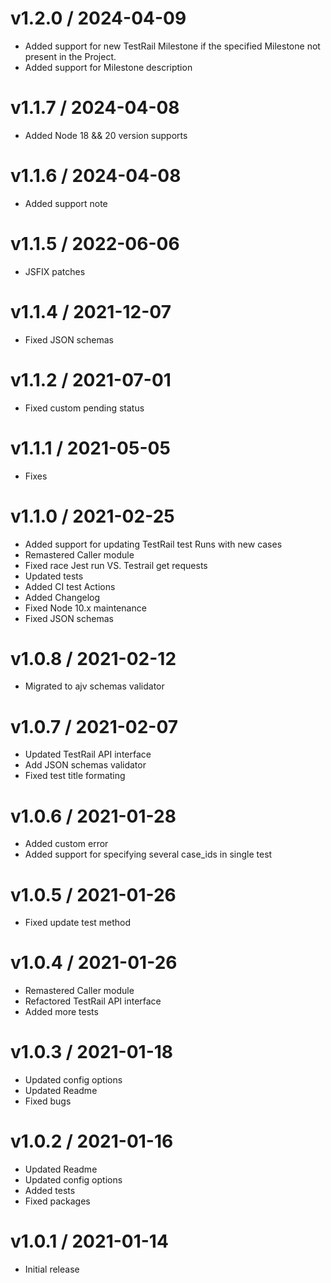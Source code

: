 v1.2.0 / 2024-04-09
==================

* Added support for new TestRail Milestone if the specified Milestone not present in the Project.
* Added support for Milestone description

v1.1.7 / 2024-04-08
==================

* Added Node 18 && 20 version supports

v1.1.6 / 2024-04-08
==================

* Added support note

v1.1.5 / 2022-06-06
==================

* JSFIX patches

v1.1.4 / 2021-12-07
==================

* Fixed JSON schemas

v1.1.2 / 2021-07-01
==================

* Fixed custom pending status

v1.1.1 / 2021-05-05
==================

* Fixes

v1.1.0 / 2021-02-25
==================

* Added support for updating TestRail test Runs with new cases
* Remastered Caller module
* Fixed race Jest run VS. Testrail get requests  
* Updated tests
* Added CI test Actions  
* Added Changelog
* Fixed Node 10.x maintenance
* Fixed JSON schemas

v1.0.8 / 2021-02-12
==================

* Migrated to ajv schemas validator

v1.0.7 / 2021-02-07
==================

* Updated TestRail API interface
* Add JSON schemas validator
* Fixed test title formating


v1.0.6 / 2021-01-28
==================

* Added custom error
* Added support for specifying several case_ids in single test

v1.0.5 / 2021-01-26
==================

* Fixed update test method

v1.0.4 / 2021-01-26
==================

* Remastered Caller module
* Refactored TestRail API interface
* Added more tests

v1.0.3 / 2021-01-18
==================

* Updated config options
* Updated Readme
* Fixed bugs

v1.0.2 / 2021-01-16
==================

* Updated Readme
* Updated config options
* Added tests
* Fixed packages

v1.0.1 / 2021-01-14
==================

* Initial release